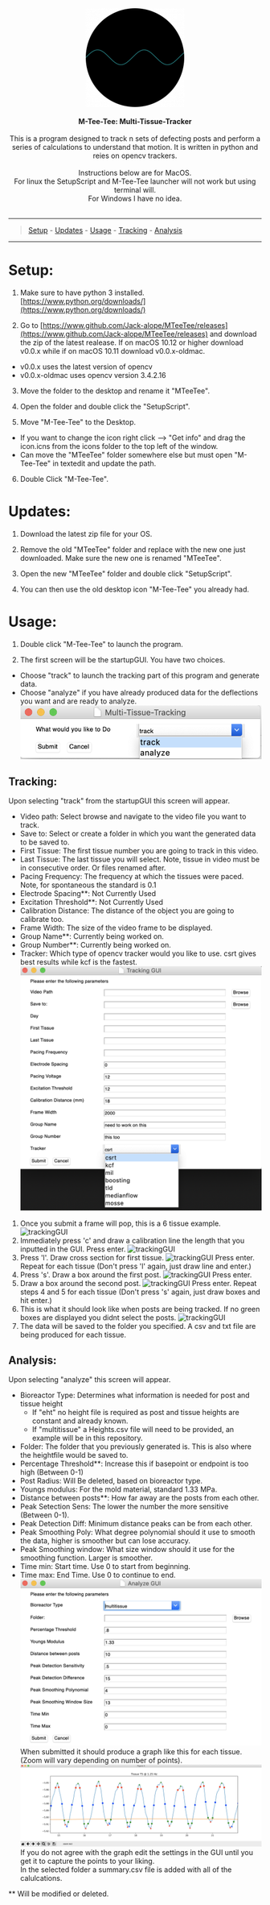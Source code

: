 
<div align="center"><img src="icon/newicon.png"></div> <br>

<div align="center">
  <strong>M-Tee-Tee: Multi-Tissue-Tracker</strong>
</div>
<br>
<div align="center">
  This is a program designed to track n sets of defecting posts and perform a series of calculations to understand that motion. It is written in python and reies on opencv trackers. 
  <br>
  <br>
  Instructions below are for MacOS. <br>
  For linux the SetupScript and M-Tee-Tee launcher will not work but using terminal will.  
  <br>
  For Windows I have no idea. 
</div> <br>

___
> [Setup](#setup) - [Updates](#updates) - [Usage](#usage) - [Tracking](#tracking) - [Analysis](#analysis)  

___

# Setup:

1. Make sure to have python 3 installed.
[https://www.python.org/downloads/](https://www.python.org/downloads/)

2. Go to [https://www.github.com/Jack-alope/MTeeTee/releases](https://www.github.com/Jack-alope/MTeeTee/releases) and download the zip of the latest realease. If on macOS 10.12 or higher download v0.0.x while if on macOS 10.11 download v0.0.x-oldmac.  
- v0.0.x uses the latest version of opencv
- v0.0.x-oldmac uses opencv version 3.4.2.16  

3. Move the folder to the desktop and rename it "MTeeTee". 

4. Open the folder and double click the "SetupScript". 

5. Move "M-Tee-Tee" to the Desktop. 
- If you want to change the icon right click --> "Get info" and drag the icon.icns from the icons folder to the top left of the window.
- Can move the "MTeeTee" folder somewhere else but must open "M-Tee-Tee" in textedit and update the path.

6. Double Click "M-Tee-Tee".


# Updates:

1. Download the latest zip file for your OS. 

2. Remove the old "MTeeTee" folder and replace with the new one just downloaded. Make sure the new one is renamed "MTeeTee". 

3. Open the new "MTeeTee" folder and double click "SetupScript".

4. You can then use the old desktop icon "M-Tee-Tee" you already had.


# Usage:

1. Double click "M-Tee-Tee" to launch the program. 

2. The first screen will be the startupGUI. 
You have two choices.
- Choose "track" to launch the tracking part of this program and generate data.  
- Choose "analyze" if you have already produced data for the deflections you want and are ready to analyze. 
![startupGUI](icon/startupgui2.png)  

## Tracking:

Upon selecting "track" from the startupGUI this screen will appear. 
- Video path: Select browse and navigate to the video file you want to track.
- Save to: Select or create a folder in which you want the generated data to be saved to.
- First Tissue: The first tissue number you are going to track in this video. 
- Last Tissue: The last tissue you will select. Note, tissue in video must be in consecutive order. Or files renamed after. 
- Pacing Frequency: The frequency at which the tissues were paced. Note, for spontaneous the standard is 0.1
- Electrode Spacing**: Not Currently Used
- Excitation Threshold**: Not Currently Used
- Calibration Distance: The distance of the object you are going to calibrate too. 
- Frame Width: The size of the video frame to be displayed.
- Group Name**: Currently being worked on. 
- Group Number**: Currently being worked on. 
- Tracker: Which type of opencv tracker would you like to use. csrt gives best results while kcf is the fastest. 
![trackingGUI](icon/trackinggui.png)  
1. Once you submit a frame will pop, this is a 6 tissue example. 
![trackingGUI](icon/trackstart.png) 
2. Immediately press 'c' and draw a calibration line the length that you inputted in the GUI. Press enter. 
![trackingGUI](icon/calib.png) 
3. Press 'l'. Draw cross section for first tissue. 
![trackingGUI](icon/crosssect.png) 
Press enter. Repeat for each tissue (Don't press 'l' again, just draw line and enter.)    
4. Press 's'. Draw a box around the first post. 
![trackingGUI](icon/post1.png) 
Press enter. 
5. Draw a box around the second post.
![trackingGUI](icon/post2.png) 
Press enter. Repeat steps 4 and 5 for each tissue (Don't press 's' again, just draw boxes and hit enter.)  
6. This is what it should look like when posts are being tracked. If no green boxes are displayed you didnt select the posts. 
![trackingGUI](icon/tracking.png) 
7. The data will be saved to the folder you specified. A csv and txt file are being produced for each tissue. 

## Analysis:

Upon selecting "analyze" this screen will appear. 
- Bioreactor Type: Determines what information is needed for post and tissue height
  - If "eht" no height file is required as post and tissue heights are constant and already known. 
  - If "multitissue" a Heights.csv file will need to be provided, an example will be in this repository. 
- Folder: The folder that you previously generated is. This is also where the heightfile would be saved to. 
- Percentage Threshold**: Increase this if basepoint or endpoint is too high (Between 0-1)
- Post Radius: Will Be deleted, based on bioreactor type. 
- Youngs modulus: For the mold material, standard 1.33 MPa.
- Distance between posts**: How far away are the posts from each other. 
- Peak Setection Sens: The lower the number the more sensitive (Between 0-1).
- Peak Detection Diff: Minimum distance peaks can be from each other. 
- Peak Smoothing Poly: What degree polynomial should it use to smooth the data, higher is smoother but can lose accuracy. 
- Peak Smoothing window: What size window should it use for the smoothing function. Larger is smoother. 
- Time min: Start time. Use 0 to start from beginning. 
- Time max: End Time. Use 0 to continue to end. 
![analyzeGUI](icon/analyzegui.png) 
When submitted it should produce a graph like this for each tissue. (Zoom will vary depending on number of points).
![analyzegraph](icon/analyzegraph.png) 
If you do not agree with the graph edit the settings in the GUI until you get it to capture the points to your liking.  
In the selected folder a summary.csv file is added with all of the calulcations. 

** Will be modified or deleted. 


